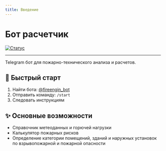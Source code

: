 ```yaml
---
title: Введение
---
```


# Бот расчетчик

[![Статус](https://img.shields.io/badge/status-active-brightgreen)](https://t.me/fireengin_bot)

___

Telegram бот для пожарно-технического анализа и расчетов.

## 🚀 Быстрый старт

1. Найти бота: [@fireengin_bot](https://t.me/fireengin_bot)
2. Отправить команду: `/start`
3. Следовать инструкциям


## ✨ Основные возможности

- Справочник метеоданных и горючей нагрузки
- Калькулятор пожарных рисков
- Определение категории помещений, зданий и наружных установок по взрывопожарной и пожарной опасности

